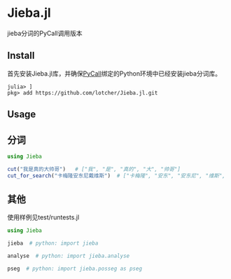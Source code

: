 # Jieba.jl

jieba分词的PyCall调用版本

## Install

首先安装Jieba.jl库，并确保[PyCall](https://github.com/JuliaPy/PyCall.jl)绑定的Python环境中已经安装jieba分词库。

```shell
julia> ]
pkg> add https://github.com/lotcher/Jieba.jl.git
```

## Usage

## 分词

```julia
using Jieba

cut("我是真的大帅哥")   # ["我", "是", "真的", "大", "帅哥"]
cut_for_search("卡梅隆安东尼戴维斯")  # ["卡梅隆", "安东", "安东尼", "维斯", "戴维斯"]
```

## 其他

使用样例见test/runtests.jl

```julia
using Jieba

jieba  # python: import jieba

analyse  # python: import jieba.analyse

pseg  # python: import jieba.posseg as pseg
```



